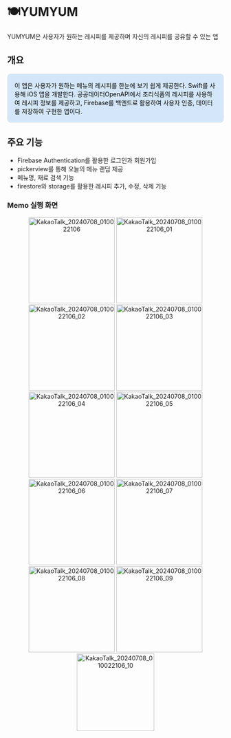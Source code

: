 # 🍽️YUMYUM

YUMYUM은 사용자가 원하는 레시피를 제공하며 자신의 레시피를 공유할 수 있는 앱

## 개요
<div style="border: 1px solid #e1e4e8; color:#000000; padding: 16px; border-radius: 8px; background-color: #d4e7fa;">
이 앱은 사용자가 원하는 메뉴의 레시피를 한눈에 보기 쉽게 제공한다. Swift를 사용해 iOS 앱을 개발한다. 공공데이터OpenAPI에서 조리식품의 레시피를 사용하여 레시피 정보를 제공하고, Firebase를 백엔드로 활용하여 사용자 인증, 데이터를 저장하여 구현한 앱이다.</div>

## 주요 기능
- Firebase Authentication를 활용한 로그인과 회원가입
- pickerview를 통해 오늘의 메뉴 랜덤 제공
- 메뉴명, 재료 검색 기능
- firestore와 storage를 활용한 레시피 추가, 수정, 삭제 기능

### Memo 실행 화면
<div align="center">
  <img width="200" alt="KakaoTalk_20240708_010022106" src="https://github.com/user-attachments/assets/80cc6cb3-85a3-4fbf-ab90-ca4e71954f9d">
  <img width="200" alt="KakaoTalk_20240708_010022106_01" src="https://github.com/user-attachments/assets/0a90f0ec-2b37-4b18-bc26-a4442d64447f">
  <img width="200"" alt="KakaoTalk_20240708_010022106_02" src="https://github.com/user-attachments/assets/fdc04145-99f4-4d1f-93fb-ac4fbc95b8fb">
  <img width="200"" alt="KakaoTalk_20240708_010022106_03" src="https://github.com/user-attachments/assets/781ae0c8-3237-439a-a4cd-f1eab1c1f4d6">
  <img width="200" alt="KakaoTalk_20240708_010022106_04" src="https://github.com/user-attachments/assets/34a743b6-0ddc-4022-bbc2-107b58b46930">
  <img width="200" alt="KakaoTalk_20240708_010022106_05" src="https://github.com/user-attachments/assets/6b9858f4-00b1-44b0-b83b-389dfa91798d">
  <img width="200"" alt="KakaoTalk_20240708_010022106_06" src="https://github.com/user-attachments/assets/4d887408-4538-4072-b198-5c1907c2a0db">
  <img width="200" alt="KakaoTalk_20240708_010022106_07" src="https://github.com/user-attachments/assets/893e346e-ac42-45e1-9e32-5e23794b5b2b">
  <img width="200" alt="KakaoTalk_20240708_010022106_08" src="https://github.com/user-attachments/assets/1e1ba5e2-c1c0-412a-9251-a16eaf8ef380">
  <img width="200" alt="KakaoTalk_20240708_010022106_09" src="https://github.com/user-attachments/assets/bd3407de-5368-41c1-8213-3c2f2178b7c5">
  <img width="180" alt="KakaoTalk_20240708_010022106_10" src="https://github.com/user-attachments/assets/bc58534f-38c6-432c-aa86-3f7ce1d8a542">
</div>
